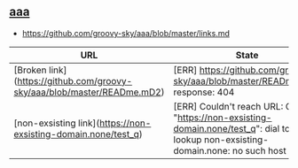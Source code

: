 
## [aaa](https://github.com/groovy-sky/aaa)
* https://github.com/groovy-sky/aaa/blob/master/links.md

| URL | State |
| --- | --- |
| \[Broken link](https://github.com/groovy-sky/aaa/blob/master/READme.mD2) | [ERR] https://github.com/groovy-sky/aaa/blob/master/READme.mD2 response: 404 |
| \[non-exsisting link](https://non-exsisting-domain.none/test_q) | [ERR] Couldn't reach URL: Get "https://non-exsisting-domain.none/test_q": dial tcp: lookup non-exsisting-domain.none: no such host |
